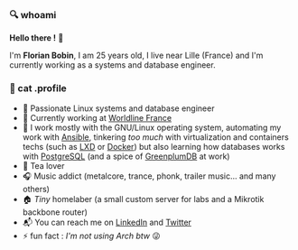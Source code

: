 ### :mag: whoami

**Hello there !** :raising_hand:

I'm **Florian Bobin**, I am 25 years old, I live near Lille (France) and I'm currently working as a systems and database engineer.

### :floppy_disk: cat .profile

* :construction_worker: Passionate Linux systems and database engineer
* :office: Currently working at [Worldline France](https://fr.worldline.com/fr/home.html)
* :wrench: I work mostly with the GNU/Linux operating system, automating my work with [Ansible](https://www.ansible.com/), tinkering *too much* with virtualization and containers techs (such as [LXD](https://linuxcontainers.org/lxd/introduction/) or [Docker](https://docs.docker.com/engine/)) but also learning how databases works with [PostgreSQL](https://www.postgresql.org/) (and a spice of [GreenplumDB](https://greenplum.org/) at work)
* :tea: Tea lover
* :headphones: Music addict (metalcore, trance, phonk, trailer music... and many others)
* :house: *Tiny* homelaber (a small custom server for labs and a Mikrotik backbone router)
* :mailbox_with_mail: You can reach me on [LinkedIn](https://www.linkedin.com/in/florian-bobin/) and [Twitter](https://twitter.com/fbn587_)
* :zap: fun fact : *I'm not using Arch btw* :stuck_out_tongue_winking_eye:

<!--
**ruskofd/ruskofd** is a ✨ _special_ ✨ repository because its `README.md` (this file) appears on your GitHub profile.

Here are some ideas to get you started:

- 🔭 I’m currently working on ...
- 🌱 I’m currently learning ...
- 👯 I’m looking to collaborate on ...
- 🤔 I’m looking for help with ...
- 💬 Ask me about ...
- 📫 How to reach me: ...
- 😄 Pronouns: ...
- ⚡ Fun fact: ...
-->
